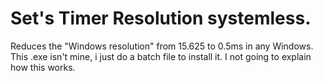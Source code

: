 # Set's Timer Resolution systemless.
Reduces the "Windows resolution" from 15.625 to 0.5ms in any Windows.
</br> 
This .exe isn't mine, i just do a batch file to install it.
I not going to explain how this works.
